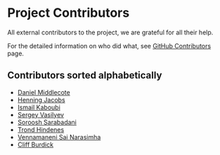 # Project Contributors

All external contributors to the project, we are grateful for all their help.

For the detailed information on who did what, see [GitHub Contributors](https://github.com/zalando-incubator/kopf/graphs/contributors) page. 

## Contributors sorted alphabetically

- [Daniel Middlecote](https://github.com/dlmiddlecote)
- [Henning Jacobs](https://github.com/hjacobs)
- [Ismail Kaboubi](https://github.com/smileisak)
- [Sergey Vasilyev](https://github.com/nolar)
- [Soroosh Sarabadani](https://github.com/psycho-ir)
- [Trond Hindenes](https://github.com/trondhindenes)
- [Vennamaneni Sai Narasimha](https://github.com/thevennamaneni)
- [Cliff Burdick](https://github.com/cliffburdick)
